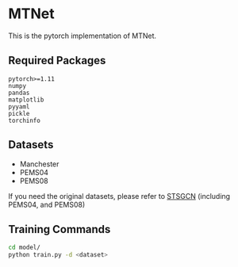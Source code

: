 # MTNet
This is the pytorch implementation of MTNet.

## Required Packages

```
pytorch>=1.11
numpy
pandas
matplotlib
pyyaml
pickle
torchinfo
```

## Datasets
- Manchester
- PEMS04
- PEMS08

If you need the original datasets, please refer to [STSGCN](https://github.com/Davidham3/STSGCN) (including PEMS04, and PEMS08)

## Training Commands

```bash
cd model/
python train.py -d <dataset> 
```

